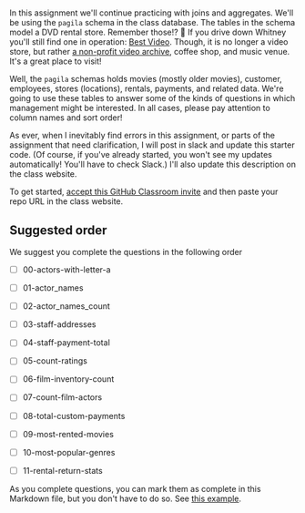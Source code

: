 # 

In this assignment we'll continue practicing with joins and aggregates.
We'll be using the `pagila` schema in the class database. The tables
in the schema model a DVD rental store. Remember those!? 🤣 If you 
drive down Whitney you'll still find one in operation:  [Best Video](https://www.courant.com/ctnow/movies/hc-best-video-in-hamden-20160529-story.html).
Though, it is no longer a video store, but rather
[a non-profit video archive](https://www.connecticutmag.com/arts/hamdens-best-video-no-longer-a-video-store-but-better/article_0659c0d0-c2f0-11e6-96be-5fd6fe69a422.html),
coffee shop, and music venue.
It's a great place to visit!

Well, the `pagila` schemas holds movies (mostly older movies), customer,
employees, stores (locations), rentals, payments, and related data.
We're going to use these tables to answer some of the kinds of questions
in which management might be interested.  In all cases, please pay 
attention to column names and sort order!

As ever, when I inevitably find errors in this assignment, or parts of
the assignment that need clarification, I will post in slack and update
this starter code. (Of course, if you've already started, you won't see
my updates automatically! You'll have to check Slack.) I'll also update
this description on the class website.

To get started, [accept this GitHub Classroom invite](https://classroom.github.com/a/nUxHd1YZ)
and then paste your repo URL in the class website.


## Suggested order

We suggest you complete the questions in the following order

- [ ] 00-actors-with-letter-a
- [ ] 01-actor_names
- [ ] 02-actor_names_count
- [ ] 03-staff-addresses
- [ ] 04-staff-payment-total
- [ ] 05-count-ratings
- [ ] 06-film-inventory-count
- [ ] 07-count-film-actors
- [ ] 08-total-custom-payments
- [ ] 09-most-rented-movies
- [ ] 10-most-popular-genres
- [ ] 11-rental-return-stats


As you complete questions, you can mark them as complete
in this Markdown file,  but you don't have to do so.
See [this example](https://github.blog/2014-04-28-task-lists-in-all-markdown-documents/).

